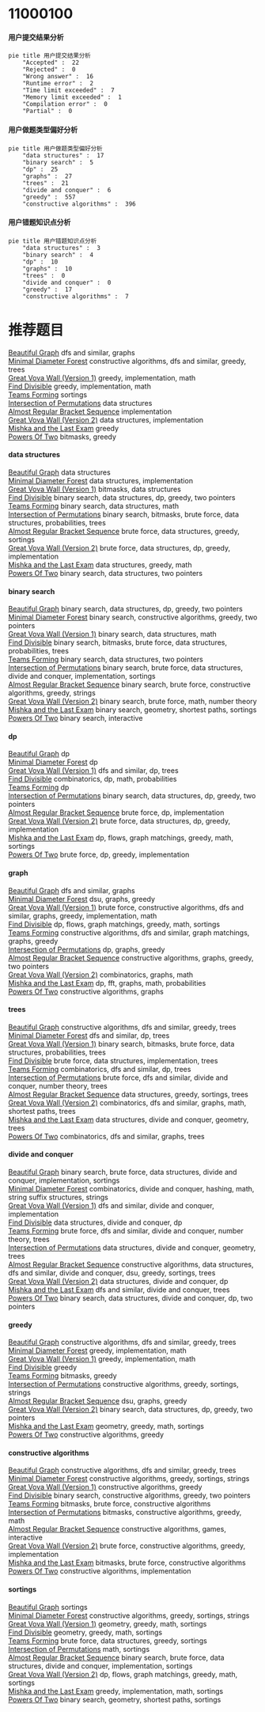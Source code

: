 # 11000100
<!-- tabs:start -->
#### **用户提交结果分析**

```mermaid
pie title 用户提交结果分析
    "Accepted" :  22
    "Rejected" :  0
    "Wrong answer" :  16
    "Runtime error" :  2
    "Time limit exceeded" :  7
    "Memory limit exceeded" :  1
    "Compilation error" :  0
    "Partial" :  0
```
#### **用户做题类型偏好分析**

```mermaid
pie title 用户做题类型偏好分析
    "data structures" :  17
    "binary search" :  5
    "dp" :  25
    "graphs" :  27
    "trees" :  21
    "divide and conquer" :  6
    "greedy" :  557
    "constructive algorithms" :  396
```
#### **用户错题知识点分析**

```mermaid
pie title 用户错题知识点分析
    "data structures" :  3
    "binary search" :  4
    "dp" :  10
    "graphs" :  10
    "trees" :  0
    "divide and conquer" :  0
    "greedy" :  17
    "constructive algorithms" :  7
```
<!-- tabs:end -->
# 推荐题目
[Beautiful Graph](http://codeforces.com/problemset/problem/1093/D)		dfs and similar,
                        graphs		  
[Minimal Diameter Forest](http://codeforces.com/problemset/problem/1092/E)		constructive algorithms,
                        dfs and similar,
                        greedy,
                        trees		  
[Great Vova Wall (Version 1)](http://codeforces.com/problemset/problem/1092/D1)		greedy,
                        implementation,
                        math		  
[Find Divisible](http://codeforces.com/problemset/problem/1096/A)		greedy,
                        implementation,
                        math		  
[Teams Forming](http://codeforces.com/problemset/problem/1092/B)		sortings		  
[Intersection of Permutations](http://codeforces.com/problemset/problem/1093/E)		data structures		  
[Almost Regular Bracket Sequence](http://codeforces.com/problemset/problem/1095/E)		implementation		  
[Great Vova Wall (Version 2)](http://codeforces.com/problemset/problem/1092/D2)		data structures,
                        implementation		  
[Mishka and the Last Exam](http://codeforces.com/problemset/problem/1093/C)		greedy		  
[Powers Of Two](http://codeforces.com/problemset/problem/1095/C)		bitmasks,
                        greedy		  
<!-- tabs:start -->
#### **data structures**
[Beautiful Graph](http://codeforces.com/problemset/problem/1093/E)		data structures		  
[Minimal Diameter Forest](http://codeforces.com/problemset/problem/1092/D2)		data structures,
                        implementation		  
[Great Vova Wall (Version 1)](http://codeforces.com/problemset/problem/1093/G)		bitmasks,
                        data structures		  
[Find Divisible](http://codeforces.com/problemset/problem/1492/C)		binary search,
                        data structures,
                        dp,
                        greedy,
                        two pointers		  
[Teams Forming](http://codeforces.com/problemset/problem/1490/G)		binary search,
                        data structures,
                        math		  
[Intersection of Permutations](http://codeforces.com/problemset/problem/1479/D)		binary search,
                        bitmasks,
                        brute force,
                        data structures,
                        probabilities,
                        trees		  
[Almost Regular Bracket Sequence](http://codeforces.com/problemset/problem/1497/A)		brute force,
                        data structures,
                        greedy,
                        sortings		  
[Great Vova Wall (Version 2)](http://codeforces.com/problemset/problem/1491/C)		brute force,
                        data structures,
                        dp,
                        greedy,
                        implementation		  
[Mishka and the Last Exam](http://codeforces.com/problemset/problem/1492/B)		data structures,
                        greedy,
                        math		  
[Powers Of Two](http://codeforces.com/problemset/problem/1436/E)		binary search,
                        data structures,
                        two pointers		  
#### **binary search**
[Beautiful Graph](http://codeforces.com/problemset/problem/1492/C)		binary search,
                        data structures,
                        dp,
                        greedy,
                        two pointers		  
[Minimal Diameter Forest](http://codeforces.com/problemset/problem/1463/D)		binary search,
                        constructive algorithms,
                        greedy,
                        two pointers		  
[Great Vova Wall (Version 1)](http://codeforces.com/problemset/problem/1490/G)		binary search,
                        data structures,
                        math		  
[Find Divisible](http://codeforces.com/problemset/problem/1479/D)		binary search,
                        bitmasks,
                        brute force,
                        data structures,
                        probabilities,
                        trees		  
[Teams Forming](http://codeforces.com/problemset/problem/1436/E)		binary search,
                        data structures,
                        two pointers		  
[Intersection of Permutations](http://codeforces.com/problemset/problem/1461/D)		binary search,
                        brute force,
                        data structures,
                        divide and conquer,
                        implementation,
                        sortings		  
[Almost Regular Bracket Sequence](http://codeforces.com/problemset/problem/1493/C)		binary search,
                        brute force,
                        constructive algorithms,
                        greedy,
                        strings		  
[Great Vova Wall (Version 2)](http://codeforces.com/problemset/problem/1487/D)		binary search,
                        brute force,
                        math,
                        number theory		  
[Mishka and the Last Exam](http://codeforces.com/problemset/problem/1486/B)		binary search,
                        geometry,
                        shortest paths,
                        sortings		  
[Powers Of Two](http://codeforces.com/problemset/problem/1486/C1)		binary search,
                        interactive		  
#### **dp**
[Beautiful Graph](http://codeforces.com/problemset/problem/1093/F)		dp		  
[Minimal Diameter Forest](http://codeforces.com/problemset/problem/106/C)		dp		  
[Great Vova Wall (Version 1)](http://codeforces.com/problemset/problem/1092/F)		dfs and similar,
                        dp,
                        trees		  
[Find Divisible](http://codeforces.com/problemset/problem/1096/E)		combinatorics,
                        dp,
                        math,
                        probabilities		  
[Teams Forming](http://codeforces.com/problemset/problem/1096/D)		dp		  
[Intersection of Permutations](http://codeforces.com/problemset/problem/1492/C)		binary search,
                        data structures,
                        dp,
                        greedy,
                        two pointers		  
[Almost Regular Bracket Sequence](https://codeforces.com/contest/1457/problem/C)		brute force,
                        dp,
                        implementation		  
[Great Vova Wall (Version 2)](http://codeforces.com/problemset/problem/1491/C)		brute force,
                        data structures,
                        dp,
                        greedy,
                        implementation		  
[Mishka and the Last Exam](http://codeforces.com/problemset/problem/1437/C)		dp,
                        flows,
                        graph matchings,
                        greedy,
                        math,
                        sortings		  
[Powers Of Two](http://codeforces.com/problemset/problem/1499/B)		brute force,
                        dp,
                        greedy,
                        implementation		  
#### **graph**
[Beautiful Graph](http://codeforces.com/problemset/problem/1093/D)		dfs and similar,
                        graphs		  
[Minimal Diameter Forest](http://codeforces.com/problemset/problem/1095/F)		dsu,
                        graphs,
                        greedy		  
[Great Vova Wall (Version 1)](http://codeforces.com/problemset/problem/1487/C)		brute force,
                        constructive algorithms,
                        dfs and similar,
                        graphs,
                        greedy,
                        implementation,
                        math		  
[Find Divisible](http://codeforces.com/problemset/problem/1437/C)		dp,
                        flows,
                        graph matchings,
                        greedy,
                        math,
                        sortings		  
[Teams Forming](http://codeforces.com/problemset/problem/1470/D)		constructive algorithms,
                        dfs and similar,
                        graph matchings,
                        graphs,
                        greedy		  
[Intersection of Permutations](http://codeforces.com/problemset/problem/1476/C)		dp,
                        graphs,
                        greedy		  
[Almost Regular Bracket Sequence](http://codeforces.com/problemset/problem/1304/D)		constructive algorithms,
                        graphs,
                        greedy,
                        two pointers		  
[Great Vova Wall (Version 2)](http://codeforces.com/problemset/problem/1475/C)		combinatorics,
                        graphs,
                        math		  
[Mishka and the Last Exam](http://codeforces.com/problemset/problem/553/E)		dp,
                        fft,
                        graphs,
                        math,
                        probabilities		  
[Powers Of Two](http://codeforces.com/problemset/problem/1495/C)		constructive algorithms,
                        graphs		  
#### **trees**
[Beautiful Graph](http://codeforces.com/problemset/problem/1092/E)		constructive algorithms,
                        dfs and similar,
                        greedy,
                        trees		  
[Minimal Diameter Forest](http://codeforces.com/problemset/problem/1092/F)		dfs and similar,
                        dp,
                        trees		  
[Great Vova Wall (Version 1)](http://codeforces.com/problemset/problem/1479/D)		binary search,
                        bitmasks,
                        brute force,
                        data structures,
                        probabilities,
                        trees		  
[Find Divisible](http://codeforces.com/problemset/problem/1511/C)		brute force,
                        data structures,
                        implementation,
                        trees		  
[Teams Forming](http://codeforces.com/problemset/problem/1499/F)		combinatorics,
                        dfs and similar,
                        dp,
                        trees		  
[Intersection of Permutations](http://codeforces.com/problemset/problem/1491/E)		brute force,
                        dfs and similar,
                        divide and conquer,
                        number theory,
                        trees		  
[Almost Regular Bracket Sequence](http://codeforces.com/problemset/problem/1466/D)		data structures,
                        greedy,
                        sortings,
                        trees		  
[Great Vova Wall (Version 2)](http://codeforces.com/problemset/problem/1495/D)		combinatorics,
                        dfs and similar,
                        graphs,
                        math,
                        shortest paths,
                        trees		  
[Mishka and the Last Exam](http://codeforces.com/problemset/problem/1303/G)		data structures,
                        divide and conquer,
                        geometry,
                        trees		  
[Powers Of Two](http://codeforces.com/problemset/problem/1454/E)		combinatorics,
                        dfs and similar,
                        graphs,
                        trees		  
#### **divide and conquer**
[Beautiful Graph](http://codeforces.com/problemset/problem/1461/D)		binary search,
                        brute force,
                        data structures,
                        divide and conquer,
                        implementation,
                        sortings		  
[Minimal Diameter Forest](http://codeforces.com/problemset/problem/1466/G)		combinatorics,
                        divide and conquer,
                        hashing,
                        math,
                        string suffix structures,
                        strings		  
[Great Vova Wall (Version 1)](http://codeforces.com/problemset/problem/1490/D)		dfs and similar,
                        divide and conquer,
                        implementation		  
[Find Divisible](https://codeforces.com/contest/1483/problem/C)		data structures,
                        divide and conquer,
                        dp		  
[Teams Forming](http://codeforces.com/problemset/problem/1491/E)		brute force,
                        dfs and similar,
                        divide and conquer,
                        number theory,
                        trees		  
[Intersection of Permutations](http://codeforces.com/problemset/problem/1303/G)		data structures,
                        divide and conquer,
                        geometry,
                        trees		  
[Almost Regular Bracket Sequence](http://codeforces.com/problemset/problem/1494/D)		constructive algorithms,
                        data structures,
                        dfs and similar,
                        divide and conquer,
                        dsu,
                        greedy,
                        sortings,
                        trees		  
[Great Vova Wall (Version 2)](http://codeforces.com/problemset/problem/1482/E)		data structures,
                        divide and conquer,
                        dp		  
[Mishka and the Last Exam](http://codeforces.com/problemset/problem/566/C)		dfs and similar,
                        divide and conquer,
                        trees		  
[Powers Of Two](http://codeforces.com/problemset/problem/1428/F)		binary search,
                        data structures,
                        divide and conquer,
                        dp,
                        two pointers		  
#### **greedy**
[Beautiful Graph](http://codeforces.com/problemset/problem/1092/E)		constructive algorithms,
                        dfs and similar,
                        greedy,
                        trees		  
[Minimal Diameter Forest](http://codeforces.com/problemset/problem/1092/D1)		greedy,
                        implementation,
                        math		  
[Great Vova Wall (Version 1)](http://codeforces.com/problemset/problem/1096/A)		greedy,
                        implementation,
                        math		  
[Find Divisible](http://codeforces.com/problemset/problem/1093/C)		greedy		  
[Teams Forming](http://codeforces.com/problemset/problem/1095/C)		bitmasks,
                        greedy		  
[Intersection of Permutations](http://codeforces.com/problemset/problem/1093/B)		constructive algorithms,
                        greedy,
                        sortings,
                        strings		  
[Almost Regular Bracket Sequence](http://codeforces.com/problemset/problem/1095/F)		dsu,
                        graphs,
                        greedy		  
[Great Vova Wall (Version 2)](http://codeforces.com/problemset/problem/1492/C)		binary search,
                        data structures,
                        dp,
                        greedy,
                        two pointers		  
[Mishka and the Last Exam](https://codeforces.com/contest/1496/problem/C)		geometry,
                        greedy,
                        math,
                        sortings		  
[Powers Of Two](http://codeforces.com/problemset/problem/1493/A)		constructive algorithms,
                        greedy		  
#### **constructive algorithms**
[Beautiful Graph](http://codeforces.com/problemset/problem/1092/E)		constructive algorithms,
                        dfs and similar,
                        greedy,
                        trees		  
[Minimal Diameter Forest](http://codeforces.com/problemset/problem/1093/B)		constructive algorithms,
                        greedy,
                        sortings,
                        strings		  
[Great Vova Wall (Version 1)](http://codeforces.com/problemset/problem/1493/A)		constructive algorithms,
                        greedy		  
[Find Divisible](http://codeforces.com/problemset/problem/1463/D)		binary search,
                        constructive algorithms,
                        greedy,
                        two pointers		  
[Teams Forming](https://codeforces.com/contest/1456/problem/B)		bitmasks,
                        brute force,
                        constructive algorithms		  
[Intersection of Permutations](http://codeforces.com/problemset/problem/1492/D)		bitmasks,
                        constructive algorithms,
                        greedy,
                        math		  
[Almost Regular Bracket Sequence](https://codeforces.com/contest/1504/problem/D)		constructive algorithms,
                        games,
                        interactive		  
[Great Vova Wall (Version 2)](https://codeforces.com/contest/1483/problem/A)		brute force,
                        constructive algorithms,
                        greedy,
                        implementation		  
[Mishka and the Last Exam](https://codeforces.com/contest/1457/problem/D)		bitmasks,
                        brute force,
                        constructive algorithms		  
[Powers Of Two](http://codeforces.com/problemset/problem/1513/A)		constructive algorithms,
                        implementation		  
#### **sortings**
[Beautiful Graph](http://codeforces.com/problemset/problem/1092/B)		sortings		  
[Minimal Diameter Forest](http://codeforces.com/problemset/problem/1093/B)		constructive algorithms,
                        greedy,
                        sortings,
                        strings		  
[Great Vova Wall (Version 1)](https://codeforces.com/contest/1496/problem/C)		geometry,
                        greedy,
                        math,
                        sortings		  
[Find Divisible](http://codeforces.com/problemset/problem/1495/A)		geometry,
                        greedy,
                        math,
                        sortings		  
[Teams Forming](http://codeforces.com/problemset/problem/1497/A)		brute force,
                        data structures,
                        greedy,
                        sortings		  
[Intersection of Permutations](http://codeforces.com/problemset/problem/1427/A)		math,
                        sortings		  
[Almost Regular Bracket Sequence](http://codeforces.com/problemset/problem/1461/D)		binary search,
                        brute force,
                        data structures,
                        divide and conquer,
                        implementation,
                        sortings		  
[Great Vova Wall (Version 2)](http://codeforces.com/problemset/problem/1437/C)		dp,
                        flows,
                        graph matchings,
                        greedy,
                        math,
                        sortings		  
[Mishka and the Last Exam](http://codeforces.com/problemset/problem/1473/A)		greedy,
                        implementation,
                        math,
                        sortings		  
[Powers Of Two](http://codeforces.com/problemset/problem/1486/B)		binary search,
                        geometry,
                        shortest paths,
                        sortings		  
<!-- tabs:end -->
